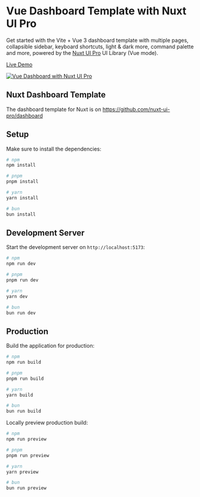 # Vue Dashboard Template with Nuxt UI Pro

Get started with the Vite + Vue 3 dashboard template with multiple pages, collapsible sidebar, keyboard shortcuts, light & dark more, command palette and more, powered by the [Nuxt UI Pro](https://ui3.nuxt.dev/getting-started/installation/pro/vue) UI Library (Vue mode).

[Live Demo](https://vue-dashboard-template.nuxt.dev)

<a href="https://vue-dashboard-template.nuxt.dev" target="_blank">
  <picture>
    <source media="(prefers-color-scheme: dark)" srcset="[https://github.com/user-attachments/assets/91ceab67-89ce-4ef4-8678-4402a92baca5](https://github.com/user-attachments/assets/c620cfcb-f244-49c0-8c9e-e95c17f014ef)">
    <source media="(prefers-color-scheme: light)" srcset="https://github.com/user-attachments/assets/dea19eb7-5219-46c2-9267-57a982b13569">
    <img alt="Vue Dashboard with Nuxt UI Pro" src="[https://github.com/user-attachments/assets/51526d6d-e5ec-41b4-aa37-242dec1cdb27](https://github.com/user-attachments/assets/dea19eb7-5219-46c2-9267-57a982b13569)">
  </picture>
</a>

## Nuxt Dashboard Template

The dashboard template for Nuxt is on https://github.com/nuxt-ui-pro/dashboard

## Setup

Make sure to install the dependencies:

```bash
# npm
npm install

# pnpm
pnpm install

# yarn
yarn install

# bun
bun install
```

## Development Server

Start the development server on `http://localhost:5173`:

```bash
# npm
npm run dev

# pnpm
pnpm run dev

# yarn
yarn dev

# bun
bun run dev
```

## Production

Build the application for production:

```bash
# npm
npm run build

# pnpm
pnpm run build

# yarn
yarn build

# bun
bun run build
```

Locally preview production build:

```bash
# npm
npm run preview

# pnpm
pnpm run preview

# yarn
yarn preview

# bun
bun run preview
```
